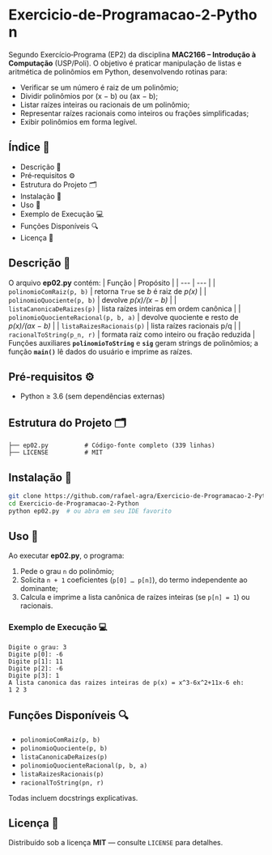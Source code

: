# Exercicio‑de‑Programacao‑2‑Python 

Segundo Exercício‑Programa (EP2) da disciplina **MAC2166 – Introdução à Computação** (USP/Poli). O objetivo é praticar manipulação de listas e aritmética de polinômios em Python, desenvolvendo rotinas para:
* Verificar se um número é raiz de um polinômio;
* Dividir polinômios por (x − b) ou (ax − b);
* Listar raízes inteiras ou racionais de um polinômio;
* Representar raízes racionais como inteiros ou frações simplificadas;
* Exibir polinômios em forma legível.

## Índice 📑
- Descrição 📝  
- Pré‑requisitos ⚙️  
- Estrutura do Projeto 🗂️  
- Instalação 🔧  
- Uso 🚀  
- Exemplo de Execução 💻  
- Funções Disponíveis 🔍  
- Licença 📜  

## Descrição 📝
O arquivo **ep02.py** contém:
| Função | Propósito |
| --- | --- |
| `polinomioComRaiz(p, b)` | retorna `True` se *b* é raiz de *p(x)* |
| `polinomioQuociente(p, b)` | devolve *p(x)/(x − b)* |
| `listaCanonicaDeRaizes(p)` | lista raízes inteiras em ordem canônica |
| `polinomioQuocienteRacional(p, b, a)` | devolve quociente e resto de *p(x)/(ax − b)* |
| `listaRaizesRacionais(p)` | lista raízes racionais p/q |
| `racionalToString(p_n, r)` | formata raiz como inteiro ou fração reduzida |
Funções auxiliares **`polinomioToString`** e **`sig`** geram strings de polinômios; a função **`main()`** lê dados do usuário e imprime as raízes.

## Pré‑requisitos ⚙️
- Python ≥ 3.6 (sem dependências externas)

## Estrutura do Projeto 🗂️
```
├── ep02.py          # Código‑fonte completo (339 linhas)
├── LICENSE          # MIT
```

## Instalação 🔧
```bash
git clone https://github.com/rafael-agra/Exercicio-de-Programacao-2-Python.git
cd Exercicio-de-Programacao-2-Python
python ep02.py  # ou abra em seu IDE favorito
```

## Uso 🚀
Ao executar **ep02.py**, o programa:
1. Pede o grau `n` do polinômio;
2. Solicita `n + 1` coeficientes (`p[0] … p[n]`), do termo independente ao dominante;
3. Calcula e imprime a lista canônica de raízes inteiras (se `p[n] = 1`) ou racionais.

### Exemplo de Execução 💻
```
Digite o grau: 3
Digite p[0]: -6
Digite p[1]: 11
Digite p[2]: -6
Digite p[3]: 1
A lista canonica das raizes inteiras de p(x) = x^3-6x^2+11x-6 eh:
1 2 3
```

## Funções Disponíveis 🔍
- `polinomioComRaiz(p, b)`  
- `polinomioQuociente(p, b)`  
- `listaCanonicaDeRaizes(p)`  
- `polinomioQuocienteRacional(p, b, a)`  
- `listaRaizesRacionais(p)`  
- `racionalToString(pn, r)`  

Todas incluem docstrings explicativas.

## Licença 📜
Distribuído sob a licença **MIT** — consulte `LICENSE` para detalhes.

